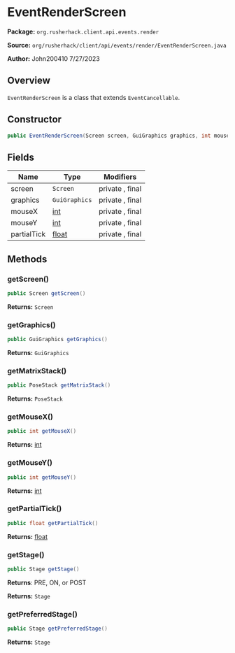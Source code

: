# EventRenderScreen

**Package:** `org.rusherhack.client.api.events.render`

**Source:** `org/rusherhack/client/api/events/render/EventRenderScreen.java`

**Author:** John200410 7/27/2023



## Overview

`EventRenderScreen` is a class that extends `EventCancellable`.

## Constructor

```java
public EventRenderScreen(Screen screen, GuiGraphics graphics, int mouseX, int mouseY, float partialTick)
```

## Fields

| Name | Type | Modifiers |
|------|------|----------|
| screen | `Screen` | private , final |
| graphics | `GuiGraphics` | private , final |
| mouseX | [int](https://docs.oracle.com/en/java/javase/21/docs/api/java.base/java/lang/Integer.html) | private , final |
| mouseY | [int](https://docs.oracle.com/en/java/javase/21/docs/api/java.base/java/lang/Integer.html) | private , final |
| partialTick | [float](https://docs.oracle.com/en/java/javase/21/docs/api/java.base/java/lang/Float.html) | private , final |


## Methods

### getScreen()

```java
public Screen getScreen()
```

**Returns:** `Screen`

### getGraphics()

```java
public GuiGraphics getGraphics()
```

**Returns:** `GuiGraphics`

### getMatrixStack()

```java
public PoseStack getMatrixStack()
```

**Returns:** `PoseStack`

### getMouseX()

```java
public int getMouseX()
```

**Returns:** [int](https://docs.oracle.com/en/java/javase/21/docs/api/java.base/java/lang/Integer.html)

### getMouseY()

```java
public int getMouseY()
```

**Returns:** [int](https://docs.oracle.com/en/java/javase/21/docs/api/java.base/java/lang/Integer.html)

### getPartialTick()

```java
public float getPartialTick()
```

**Returns:** [float](https://docs.oracle.com/en/java/javase/21/docs/api/java.base/java/lang/Float.html)

### getStage()

```java
public Stage getStage()
```

**Returns**: PRE, ON, or POST



**Returns:** `Stage`

### getPreferredStage()

```java
public Stage getPreferredStage()
```

**Returns:** `Stage`

